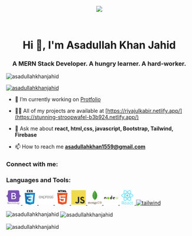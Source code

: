 
<p align="center"><a href="https://github.com/mdriyajulkabir"><img width="80%" src="https://i.ibb.co/zJKqnDg/IMG-4137.jpg" /></a></p>

<br />
<h1 align="center">Hi 👋, I'm Asadullah Khan Jahid</h1>
<h3 align="center">A MERN Stack Developer. A hungry learner. A hard-worker.</h3>
<p align="left"> <img src="https://komarev.com/ghpvc/?username=asadullahkhanjahid&label=Profile%20views&color=0e75b6&style=flat" alt="asadullahkhanjahid" /> </p>

<p align="left"> <a href="https://github.com/ryo-ma/github-profile-trophy"><img src="https://github-profile-trophy.vercel.app/?username=asadullahkhanjahid" alt="asadullahkhanjahid" /></a> </p>

- 🔭 I’m currently working on [Protfolio](https://stunning-stroopwafel-b3b924.netlify.app/)

- 👨‍💻 All of my projects are available at [https://riyajulkabir.netlify.app/](https://stunning-stroopwafel-b3b924.netlify.app/)

- 💬 Ask me about **react, html,css, javascript, Bootstrap, Tailwind, Firebase**

- 📫 How to reach me **asadullahkhan1559@gmail.com**

<h3 align="left">Connect with me:</h3>
<p align="left">
</p>

<h3 align="left">Languages and Tools:</h3>
<p align="left"> <a href="https://getbootstrap.com" target="_blank" rel="noreferrer"> <img src="https://raw.githubusercontent.com/devicons/devicon/master/icons/bootstrap/bootstrap-plain-wordmark.svg" alt="bootstrap" width="40" height="40"/> </a> <a href="https://www.w3schools.com/css/" target="_blank" rel="noreferrer"> <img src="https://raw.githubusercontent.com/devicons/devicon/master/icons/css3/css3-original-wordmark.svg" alt="css3" width="40" height="40"/> </a> <a href="https://expressjs.com" target="_blank" rel="noreferrer"> <img src="https://raw.githubusercontent.com/devicons/devicon/master/icons/express/express-original-wordmark.svg" alt="express" width="40" height="40"/> </a> <a href="https://www.w3.org/html/" target="_blank" rel="noreferrer"> <img src="https://raw.githubusercontent.com/devicons/devicon/master/icons/html5/html5-original-wordmark.svg" alt="html5" width="40" height="40"/> </a> <a href="https://developer.mozilla.org/en-US/docs/Web/JavaScript" target="_blank" rel="noreferrer"> <img src="https://raw.githubusercontent.com/devicons/devicon/master/icons/javascript/javascript-original.svg" alt="javascript" width="40" height="40"/> </a> <a href="https://www.mongodb.com/" target="_blank" rel="noreferrer"> <img src="https://raw.githubusercontent.com/devicons/devicon/master/icons/mongodb/mongodb-original-wordmark.svg" alt="mongodb" width="40" height="40"/> </a> <a href="https://nodejs.org" target="_blank" rel="noreferrer"> <img src="https://raw.githubusercontent.com/devicons/devicon/master/icons/nodejs/nodejs-original-wordmark.svg" alt="nodejs" width="40" height="40"/> </a> <a href="https://reactjs.org/" target="_blank" rel="noreferrer"> <img src="https://raw.githubusercontent.com/devicons/devicon/master/icons/react/react-original-wordmark.svg" alt="react" width="40" height="40"/> </a> <a href="https://tailwindcss.com/" target="_blank" rel="noreferrer"> <img src="https://www.vectorlogo.zone/logos/tailwindcss/tailwindcss-icon.svg" alt="tailwind" width="40" height="40"/> </a> </p>

<p><img align="left" src="https://github-readme-stats.vercel.app/api/top-langs?username=asadullahkhanjahid&show_icons=true&locale=en&layout=compact" alt="asadullahkhanjahid" /></p>

<p>&nbsp;<img align="center" src="https://github-readme-stats.vercel.app/api?username=asadullahkhanjahid&show_icons=true&locale=en" alt="asadullahkhanjahid" /></p>

<p><img align="center" src="https://github-readme-streak-stats.herokuapp.com/?user=asadullahkhanjahid&" alt="asadullahkhanjahid" /></p>

